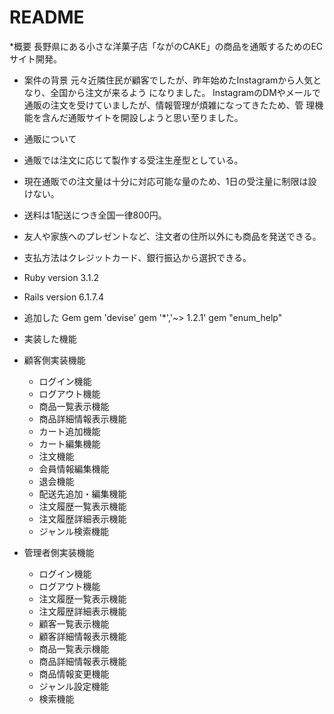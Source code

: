 # README

*概要
長野県にある小さな洋菓子店「ながのCAKE」の商品を通販するためのECサイト開発。

* 案件の背景
元々近隣住民が顧客でしたが、昨年始めたInstagramから人気となり、全国から注文が来るよう
になりました。
InstagramのDMやメールで通販の注文を受けていましたが、情報管理が煩雑になってきたため、管
理機能を含んだ通販サイトを開設しようと思い至りました。

* 通販について
 * 通販では注文に応じて製作する受注生産型としている。
 * 現在通販での注文量は十分に対応可能な量のため、1日の受注量に制限は設けない。
 * 送料は1配送につき全国一律800円。
 * 友人や家族へのプレゼントなど、注文者の住所以外にも商品を発送できる。
 * 支払方法はクレジットカード、銀行振込から選択できる。
　　　　　
 
 


* Ruby version 3.1.2
* Rails version 6.1.7.4

* 追加した Gem
gem 'devise'
gem '*','~> 1.2.1'
gem "enum_help"

* 実装した機能
* 顧客側実装機能
   * ログイン機能
   * ログアウト機能
   * 商品一覧表示機能
   * 商品詳細情報表示機能
   * カート追加機能
   * カート編集機能
   * 注文機能
   * 会員情報編集機能
   * 退会機能
   * 配送先追加・編集機能
   * 注文履歴一覧表示機能
   * 注文履歴詳細表示機能
   * ジャンル検索機能
   
* 管理者側実装機能
   * ログイン機能
   * ログアウト機能
   * 注文履歴一覧表示機能
   * 注文履歴詳細表示機能
   * 顧客一覧表示機能
   * 顧客詳細情報表示機能
   * 商品一覧表示機能
   * 商品詳細情報表示機能
   * 商品情報変更機能
   * ジャンル設定機能
   * 検索機能

